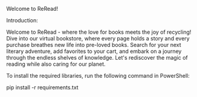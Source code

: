 Welcome to ReRead!

Introduction:

Welcome to ReRead - where the love for books meets the joy of recycling!
Dive into our virtual bookstore, where every page holds a story and every purchase breathes new life into pre-loved books.
Search for your next literary adventure, add favorites to your cart, and embark on a journey through the endless shelves of knowledge.
Let's rediscover the magic of reading while also caring for our planet.

To install the required libraries, run the following command in PowerShell:

pip install -r requirements.txt

